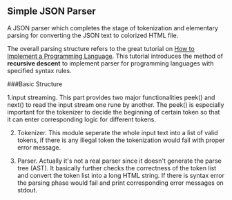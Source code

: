 ## Simple JSON Parser

A JSON parser which completes the stage of tokenization and elementary
parsing for converting the JSON text to colorized HTML file.

The overall parsing structure refers to the great tutorial on
[How to Implement a Programming Language](http://lisperator.net/pltut/). This
tutorial introduces the method of **recursive descent** to implement parser
for programming languages with specified syntax rules.

###Basic Structure

1.input streaming. This part provides two major functionalities peek() and next() to
read the input stream one rune by another. The peek() is especially important
for the tokenizer to decide the beginning of certain token so that it can
enter corresponding logic for different tokens.

2. Tokenizer. This module seperate the whole input text into a list of valid
   tokens, if there is any illegal token the tokenization would fail with
   proper error message.

3. Parser. Actually it's not a real parser since it doesn't generate the parse
   tree (AST). It basically further checks the correctness of the token list and
   convert the token list into a long HTML string. If there is syntax error the
   parsing phase would fail and print corresponding error messages on stdout.
